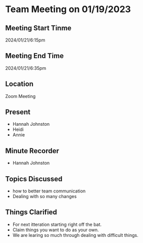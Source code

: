 # Team Meeting on 01/19/2023
## Meeting Start Tinme
2024/01/21/6:15pm
## Meeting End Time
2024/01/21/6:35pm
## Location
Zoom Meeting
## Present
- Hannah Johnston
- Heidi
- Annie 
## Minute Recorder
- Hannah Johnston
## Topics Discussed 
- how to better team communication
- Dealing with so many changes
## Things Clarified
- For next itteration starting right off the bat.
- Claim things you want to do as your own.
- We are learing so much through dealing with difficult things.








